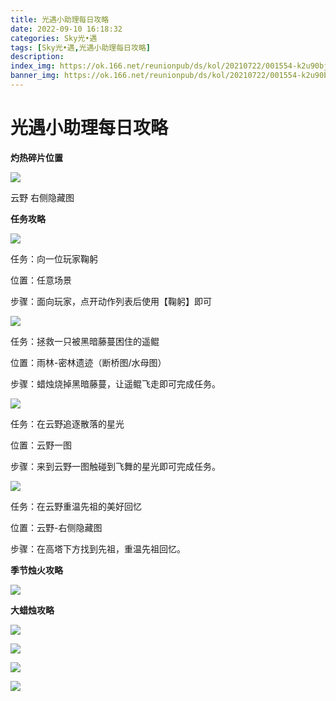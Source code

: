 ```yaml
---
title: 光遇小助理每日攻略
date: 2022-09-10 16:18:32
categories: Sky光•遇
tags: [Sky光•遇,光遇小助理每日攻略]
description: 
index_img: https://ok.166.net/reunionpub/ds/kol/20210722/001554-k2u90bj7ay.png?imageView&thumbnail=600x0&type=jpg
banner_img: https://ok.166.net/reunionpub/ds/kol/20210722/001554-k2u90bj7ay.png?imageView&thumbnail=600x0&type=jpg
---
```

# 光遇小助理每日攻略
**灼热碎片位置**

![](https://img.166.net/reunionpub/ds/kol/20220816/002038-r1s9yflept.jpeg)

云野 右侧隐藏图

  

 **任务攻略**

![](https://img.166.net/reunionpub/ds/kol/20220910/001041-rsmndg04kj.png)

任务：向一位玩家鞠躬

位置：任意场景

步骤：面向玩家，点开动作列表后使用【鞠躬】即可

  

![](https://img.166.net/reunionpub/ds/kol/20220910/001117-8iave6lwp3.png)

任务：拯救一只被黑暗藤蔓困住的遥鲲

位置：雨林-密林遗迹（断桥图/水母图）

步骤：蜡烛烧掉黑暗藤蔓，让遥鲲飞走即可完成任务。

  

![](https://img.166.net/reunionpub/ds/kol/20220910/001148-bfelswgsp4.png)

任务：在云野追逐散落的星光

位置：云野一图

步骤：来到云野一图触碰到飞舞的星光即可完成任务。

![](https://img.166.net/reunionpub/ds/kol/20220910/001901-8iyulwrazh.png)

任务：在云野重温先祖的美好回忆

位置：云野-右侧隐藏图

步骤：在高塔下方找到先祖，重温先祖回忆。

 **季节烛火攻略**

  

![](https://img.166.net/reunionpub/ds/kol/20220910/001544-9k3yej7sub.png)

  

  

  

 **大蜡烛攻略**

  

![](https://img.166.net/reunionpub/ds/kol/20220910/001417-wy1qizn9se.png)

  

![](https://img.166.net/reunionpub/ds/kol/20220910/001342-w8nqzpm249.png)

  

![](https://img.166.net/reunionpub/ds/kol/20220910/001302-8jvfqk5c34.png)

  

![](https://img.166.net/reunionpub/ds/kol/20220910/001233-9vzyi8j61b.png)

  

  

